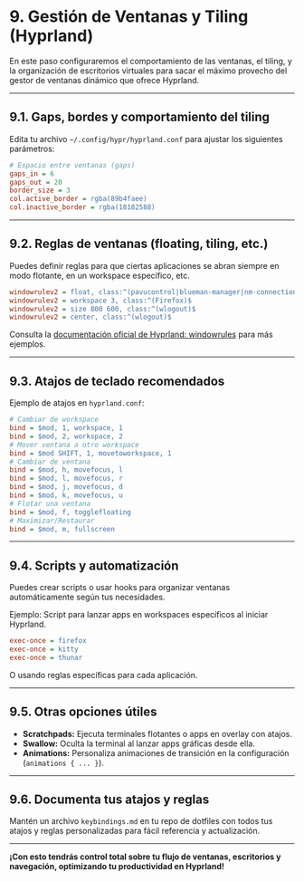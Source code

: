 # 9. Gestión de Ventanas y Tiling (Hyprland)

En este paso configuraremos el comportamiento de las ventanas, el tiling, y la organización de escritorios virtuales para sacar el máximo provecho del gestor de ventanas dinámico que ofrece Hyprland.

---

## 9.1. Gaps, bordes y comportamiento del tiling

Edita tu archivo `~/.config/hypr/hyprland.conf` para ajustar los siguientes parámetros:

```ini
# Espacio entre ventanas (gaps)
gaps_in = 6
gaps_out = 20
border_size = 3
col.active_border = rgba(89b4faee)
col.inactive_border = rgba(18182588)
```

---

## 9.2. Reglas de ventanas (floating, tiling, etc.)

Puedes definir reglas para que ciertas aplicaciones se abran siempre en modo flotante, en un workspace específico, etc.

```ini
windowrulev2 = float, class:^(pavucontrol|blueman-manager|nm-connection-editor)$
windowrulev2 = workspace 3, class:^(Firefox)$
windowrulev2 = size 800 600, class:^(wlogout)$
windowrulev2 = center, class:^(wlogout)$
```

Consulta la [documentación oficial de Hyprland: windowrules](https://wiki.hyprland.org/Configuring/Window-Rules/) para más ejemplos.

---

## 9.3. Atajos de teclado recomendados

Ejemplo de atajos en `hyprland.conf`:

```ini
# Cambiar de workspace
bind = $mod, 1, workspace, 1
bind = $mod, 2, workspace, 2
# Mover ventana a otro workspace
bind = $mod SHIFT, 1, movetoworkspace, 1
# Cambiar de ventana
bind = $mod, h, movefocus, l
bind = $mod, l, movefocus, r
bind = $mod, j, movefocus, d
bind = $mod, k, movefocus, u
# Flotar una ventana
bind = $mod, f, togglefloating
# Maximizar/Restaurar
bind = $mod, m, fullscreen
```

---

## 9.4. Scripts y automatización

Puedes crear scripts o usar hooks para organizar ventanas automáticamente según tus necesidades.

Ejemplo: Script para lanzar apps en workspaces específicos al iniciar Hyprland.

```ini
exec-once = firefox
exec-once = kitty
exec-once = thunar
```

O usando reglas específicas para cada aplicación.

---

## 9.5. Otras opciones útiles

- **Scratchpads:** Ejecuta terminales flotantes o apps en overlay con atajos.
- **Swallow:** Oculta la terminal al lanzar apps gráficas desde ella.
- **Animations:** Personaliza animaciones de transición en la configuración (`animations { ... }`).

---

## 9.6. Documenta tus atajos y reglas

Mantén un archivo `keybindings.md` en tu repo de dotfiles con todos tus atajos y reglas personalizadas para fácil referencia y actualización.

---

**¡Con esto tendrás control total sobre tu flujo de ventanas, escritorios y navegación, optimizando tu productividad en Hyprland!**

